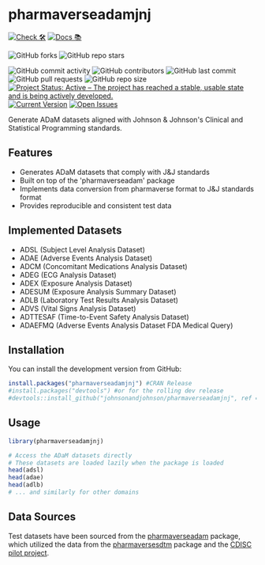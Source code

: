 # pharmaverseadamjnj

<!-- start badges -->
[![Check 🛠](https://github.com/johnsonandjohnson/pharmaverseadamjnj/actions/workflows/inspect.yaml/badge.svg)](https://johnsonandjohnson.github.io/pharmaverseadamjnj/main/unit-test-report/)
[![Docs 📚](https://github.com/johnsonandjohnson/pharmaverseadamjnj/actions/workflows/pkgdown.yaml/badge.svg)](https://johnsonandjohnson.github.io/pharmaverseadamjnj/)
<!-- [![Code Coverage 📔](https://raw.githubusercontent.com/johnsonandjohnson/pharmaverseadamjnj/_xml_coverage_reports/data/main/badge.svg)](https://johnsonandjohnson.github.io/pharmaverseadamjnj//main/coverage-report/)-->

![GitHub forks](https://img.shields.io/github/forks/johnsonandjohnson/pharmaverseadamjnj?style=social)
![GitHub repo stars](https://img.shields.io/github/stars/johnsonandjohnson/pharmaverseadamjnj?style=social)

![GitHub commit activity](https://img.shields.io/github/commit-activity/m/johnsonandjohnson/pharmaverseadamjnj)
![GitHub contributors](https://img.shields.io/github/contributors/johnsonandjohnson/pharmaverseadamjnj)
![GitHub last commit](https://img.shields.io/github/last-commit/johnsonandjohnson/pharmaverseadamjnj)
![GitHub pull requests](https://img.shields.io/github/issues-pr/johnsonandjohnson/pharmaverseadamjnj)
![GitHub repo size](https://img.shields.io/github/repo-size/johnsonandjohnson/pharmaverseadamjnj)
[![Project Status: Active – The project has reached a stable, usable state and is being actively developed.](https://www.repostatus.org/badges/latest/active.svg)](https://www.repostatus.org/#active)
[![Current Version](https://img.shields.io/github/r-package/v/johnsonandjohnson/pharmaverseadamjnj/main?color=purple&label=package%20version)](https://github.com/johnsonandjohnson/pharmaverseadamjnj/tree/main)
[![Open Issues](https://img.shields.io/github/issues-raw/johnsonandjohnson/pharmaverseadamjnj?color=red&label=open%20issues)](https://github.com/johnsonandjohnson/pharmaverseadamjnj/issues?q=is%3Aissue+is%3Aopen+sort%3Aupdated-desc)
<!-- end badges -->

Generate ADaM datasets aligned with Johnson & Johnson's Clinical and Statistical Programming standards.


## Features

- Generates ADaM datasets that comply with J&J standards
- Built on top of the 'pharmaverseadam' package
- Implements data conversion from pharmaverse format to J&J standards format
- Provides reproducible and consistent test data

## Implemented Datasets

- ADSL (Subject Level Analysis Dataset)
- ADAE (Adverse Events Analysis Dataset)
- ADCM (Concomitant Medications Analysis Dataset)
- ADEG (ECG Analysis Dataset)
- ADEX (Exposure Analysis Dataset)
- ADESUM (Exposure Analysis Summary Dataset) 
- ADLB (Laboratory Test Results Analysis Dataset)
- ADVS (Vital Signs Analysis Dataset)
- ADTTESAF (Time-to-Event Safety Analysis Dataset)
- ADAEFMQ (Adverse Events Analysis Dataset FDA Medical Query)

## Installation

You can install the development version from GitHub:

```r
install.packages("pharmaverseadamjnj") #CRAN Release
#install.packages("devtools") #or for the rolling dev release
#devtools::install_github("johnsonandjohnson/pharmaverseadamjnj", ref = "dev")
```

## Usage

```r
library(pharmaverseadamjnj)

# Access the ADaM datasets directly
# These datasets are loaded lazily when the package is loaded
head(adsl)
head(adae)
head(adlb)
# ... and similarly for other domains
```

## Data Sources
Test datasets have been sourced from the [pharmaverseadam](https://github.com/pharmaverse/pharmaverseadam) package, which utilized the data from the [pharmaversesdtm](https://github.com/pharmaverse/pharmaversesdtm) package and the [CDISC pilot project](https://github.com/cdisc-org/sdtm-adam-pilot-project).
